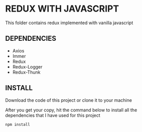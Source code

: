 # REDUX WITH JAVASCRIPT

This folder contains redux implemented with vanilla javascript

## DEPENDENCIES

-   Axios
-   Immer
-   Redux
-   Redux-Logger
-   Redux-Thunk

## INSTALL

Download the code of this project or clone it to your machine

After you get your copy, hit the command below to install all the dependencies that I have used for this project

```bash
npm install
```
